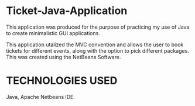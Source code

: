 # Ticket-Java-Application

This application was produced for the purpose of practicing my use of Java to create minimalistic GUI applications.

This application utalized the MVC convention and allows the user to book tickets for different events, along with the option to pick different packages. This was created using the NetBeans Software. 

# TECHNOLOGIES USED

Java, Apache Netbeans IDE.
